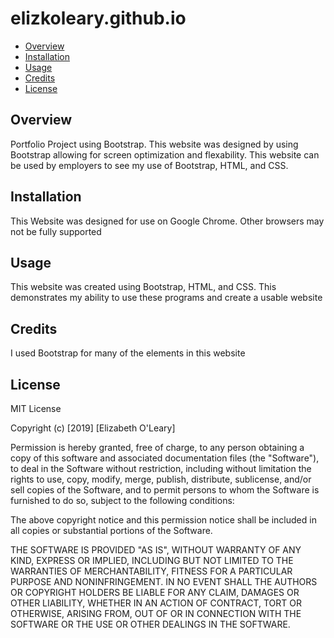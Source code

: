 # elizkoleary.github.io

* [Overview](#overview)
* [Installation](#installation)
* [Usage](#usage)
* [Credits](#credits)
* [License](#license)

## Overview

Portfolio Project using Bootstrap. This website was designed by using Bootstrap allowing for screen optimization and flexability. This website can be used by employers to see my use of Bootstrap, HTML, and CSS.  

## Installation

This Website was designed for use on Google Chrome. Other browsers may not be fully supported


## Usage 

This website was created using Bootstrap, HTML, and CSS. This demonstrates my ability to use these programs and create a usable website       


## Credits

I used Bootstrap for many of the elements in this website



## License

MIT License

Copyright (c) [2019] [Elizabeth O'Leary]

Permission is hereby granted, free of charge, to any person obtaining a copy
of this software and associated documentation files (the "Software"), to deal
in the Software without restriction, including without limitation the rights
to use, copy, modify, merge, publish, distribute, sublicense, and/or sell
copies of the Software, and to permit persons to whom the Software is
furnished to do so, subject to the following conditions:

The above copyright notice and this permission notice shall be included in all
copies or substantial portions of the Software.

THE SOFTWARE IS PROVIDED "AS IS", WITHOUT WARRANTY OF ANY KIND, EXPRESS OR
IMPLIED, INCLUDING BUT NOT LIMITED TO THE WARRANTIES OF MERCHANTABILITY,
FITNESS FOR A PARTICULAR PURPOSE AND NONINFRINGEMENT. IN NO EVENT SHALL THE
AUTHORS OR COPYRIGHT HOLDERS BE LIABLE FOR ANY CLAIM, DAMAGES OR OTHER
LIABILITY, WHETHER IN AN ACTION OF CONTRACT, TORT OR OTHERWISE, ARISING FROM,
OUT OF OR IN CONNECTION WITH THE SOFTWARE OR THE USE OR OTHER DEALINGS IN THE
SOFTWARE.
